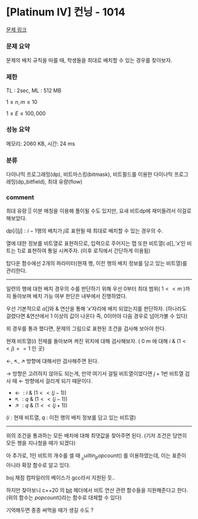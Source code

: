 
# [Platinum IV] 컨닝 - 1014

[문제 링크](https://www.acmicpc.net/problem/1014)

### 문제 요약

<p> 문제의 배치 규칙을 따를 때, 학생들을 최대로 배치할 수 있는 경우를 찾아보자. </p>

### 제한

TL : 2sec, ML : 512 MB

$1 ≤ n, m ≤ 10$

$1 ≤ E ≤ 100,000$

### 성능 요약

메모리: 2060 KB, 시간: 24 ms

### 분류

다이나믹 프로그래밍(dp), 비트마스킹(bitmask), 비트필드를 이용한 다이나믹 프로그래밍(dp_bitfield), 최대 유량(flow)

### comment

최대 유량 || 이분 매칭을 이용해 풀이될 수도 있지만, 요새 비트dp에 재미들려서 이걸로 해보았다.

$dp[i][j] : i - 1$행의 배치가 $j$로 표현될 때 최대로 배치할 수 있는 경우의 수.

열에 대한 정보를 비트열로 표현하므로, 입력으로 주어지는 맵 또한 비트열( $a[], 'x'$인 비트는 1)로 표현하여 통일 시켜주자. (이후 로직에서 간단하게 이용됨)

탑다운 함수에선 2개의 파라미터(현재 행, 이전 행의 배치 정보를 담고 있는 비트열)를 관리한다.

-----------------------------------------------------------------------------------------------------------------------------------------------------------------------

일련의 행에 대한 배치 경우의 수를 판단하기 위해 우선 0부터 최대 범위( $1 << m$ )까지 돌아보며 배치 가능 여부 판단은 내부에서 진행하였다.

우선 기본적으로 $a[]$와 & 연산을 통해 $'x'$자리에 배치 되었는지를 판단하자. (하나라도 걸렸다면 &연산에서 1 이상의 값이 나온다 즉, 0이어야 다음 경우로 넘어가볼 수 있다)

위 경우를 통과 했다면, 문제의 그림으로 표현된 조건을 검사해 보아야 한다.

현재 비트열($i$) 전체를 돌아보며 켜진 위치에 대해 검사해보자. ( $0 ~ m$ 에 대해 $i$ & $(1 << j) == 1$ 인 곳)

←, ↖, ↗ 방향에 대해서만 검사해주면 된다.

→ 방향은 고려하지 않아도 되는게, 만약 여기서 걸릴 비트열이었다면 $j + 1$번 비트열 검사 때 ← 방향에서 걸리게 되기 때문이다.

* ←  $: i$ & $(1 << (j - 1))$
* ↖ $: q$ & $(1 << (j - 1))$
* ↗ $: q$ & $(1 << (j + 1))$

($i$ : 현재 비트열, $q$ : 이전 행의 배치 정보를 담고 있는 비트열)

-----------------------------------------------------------------------------------------------------------------------------------------------------------------------

위의 조건을 통과하는 모든 배치에 대해 최댓값을 찾아주면 된다. (기저 조건은 당연히 모든 행을 지나쳤을 때가 되겠다)

아 추가로, 1인 비트의 개수를 셀 때 $__builtin_popcount()$ 를 이용하였는데, 이는 표준이 아니라 확장 함수로 알고 있다.

boj 채점 컴파일러의 베이스가 gcc라서 지원된 듯..

하지만 찾아보니 c++20 의 [bit](https://en.cppreference.com/w/cpp/header/bit) 헤더에서 비트 연산 관련 함수들을 지원해준다고 한다. (위의 함수는 $popcount()$라는 함수로 대체할 수 있다)
  
기억해두면 종종 써먹을 때가 생길 수도 ?
